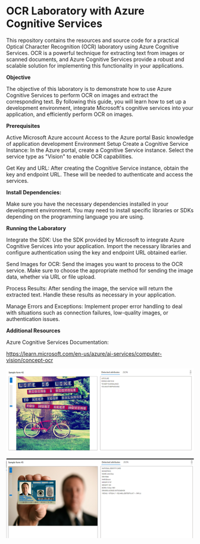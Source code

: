 # OCR Laboratory with Azure Cognitive Services
This repository contains the resources and source code for a practical Optical Character Recognition (OCR) laboratory using Azure Cognitive Services. OCR is a powerful technique for extracting text from images or scanned documents, and Azure Cognitive Services provide a robust and scalable solution for implementing this functionality in your applications.

__Objective__

The objective of this laboratory is to demonstrate how to use Azure Cognitive Services to perform OCR on images and extract the corresponding text. By following this guide, you will learn how to set up a development environment, integrate Microsoft's cognitive services into your application, and efficiently perform OCR on images.

__Prerequisites__

Active Microsoft Azure account
Access to the Azure portal
Basic knowledge of application development
Environment Setup
Create a Cognitive Service Instance: In the Azure portal, create a Cognitive Service instance. Select the service type as "Vision" to enable OCR capabilities.

Get Key and URL: After creating the Cognitive Service instance, obtain the key and endpoint URL. These will be needed to authenticate and access the services.

__Install Dependencies:__ 

Make sure you have the necessary dependencies installed in your development environment. You may need to install specific libraries or SDKs depending on the programming language you are using.

__Running the Laboratory__

Integrate the SDK: Use the SDK provided by Microsoft to integrate Azure Cognitive Services into your application. Import the necessary libraries and configure authentication using the key and endpoint URL obtained earlier.

Send Images for OCR: Send the images you want to process to the OCR service. Make sure to choose the appropriate method for sending the image data, whether via URL or file upload.

Process Results: After sending the image, the service will return the extracted text. Handle these results as necessary in your application.

Manage Errors and Exceptions: Implement proper error handling to deal with situations such as connection failures, low-quality images, or authentication issues.

__Additional Resources__

Azure Cognitive Services Documentation:

https://learn.microsoft.com/en-us/azure/ai-services/computer-vision/concept-ocr


![alt text](OUTPUT_IM_1.png)

![alt text](image.png)
